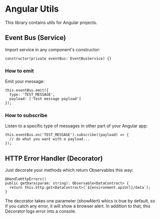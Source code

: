 # Angular Utils

This library contains utils for Angular projects.

## Event Bus (Service)

Import service in any component's constructor:
```
constructor(private eventBus: EventBusService) {}
```

### How to emit
Emit your message:
```
this.eventBus.emit({
  type: 'TEST_MESSAGE',
  payload: ['Test message payload']
});
```

### How to subscribe
Listen to a specific type of messages in other part of your Angular app:
```
this.eventBus.on('TEST_MESSAGE').subscribe((payload) => {
  // do what you want with a payload...
});
```


## HTTP Error Handler (Decorator)

Just decorate your methods which return Observables this way:
```
@HandleHttpErrors()
public getDara(param: string): Observable<DataContract> {
  return this.http.get<DataContract>(`${environment.apiUrl}/data`);
}
```
The decorator takes one parameter (showAlert) whics is true by default,
so if you catch any error, it will show a browser alert.
In addition to that, this Decorator logs error into a console.
